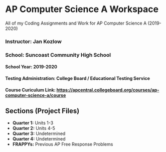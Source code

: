 # AP Computer Science A Workspace
All of my Coding Assignments and Work for AP Computer Science A (2019-2020)

### Instructor: Jan Kozlow
### School: Suncoast Community High School
#### School Year: 2019-2020
#### Testing Administration: College Board / Educational Testing Service
#### Course Curiculum Link: https://apcentral.collegeboard.org/courses/ap-computer-science-a/course

## Sections (Project Files)
- **Quarter 1:** Units 1-3
- **Quarter 2:** Units 4-5
- **Quarter 3:** Undetermined
- **Quarter 4:** Undetermined
- **FRAPPYs:** Previous AP Free Response Problems
